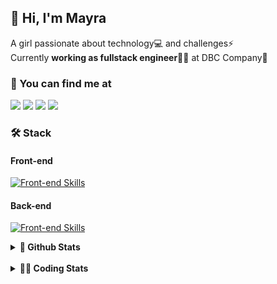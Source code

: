 ## 👋 Hi, I'm Mayra

A girl passionate about technology💻 and challenges⚡  
Currently **working as fullstack engineer**👩‍💻 at DBC Company🚀   

### 💬 You can find me at

<a href="https://mayra.dev" target="_blank" rel="noopener"><img src="https://img.shields.io/badge/-mayra.dev-005FED?style=flat&logo=Google-chrome&logoColor=white"/></a>
<a href="https://linkedin.com/in/mayraamaral" target="_blank" rel="noopener"><img src="https://img.shields.io/badge/-/mayraamaral-0077B5?style=flat&logo=Linkedin&logoColor=white"/></a>
<a href="mailto:mayra@mayra.dev" target="_blank" rel="noopener"><img src="https://img.shields.io/badge/-mayra@mayra.dev-D14836?style=flat&logo=Gmail&logoColor=white"/></a>
<a href="" target="_blank" rel="noopener"><img src="https://img.shields.io/badge/-mayraamaral-7289DA?style=flat&logo=Discord&logoColor=white"/></a>

### 🛠️ Stack
#### Front-end

[![Front-end Skills](https://skillicons.dev/icons?i=react,next,redux,styledcomponents,html,css,sass,js,ts,figma)](https://skillicons.dev)
#### Back-end

[![Front-end Skills](https://skillicons.dev/icons?i=java,spring,hibernate,aws,idea,postgres,mysql,git,linux,bash,nodejs,docker,kubernetes,jenkins)](https://skillicons.dev)


<details>
    <summary><strong>📌 Github Stats</strong></summary>
    <br />
    <div align="center">
        <table>
      <td><img height="160em" src="https://github-readme-stats.vercel.app/api?username=mayraamaral&show_icons=true&theme=algolia&hide_border=true&hide=stars&count_private=true" alt="Readme stats"></td>
      <td><img height="160em" src="https://github-readme-stats.vercel.app/api/top-langs/?username=mayraamaral&&layout=compact&&theme=algolia&hide_border=true&langs_count=6" alt="Language stats"></td>
       </table>
  </div> 
    

  <p align="center">
    <img src="https://github-readme-streak-stats.herokuapp.com?user=mayraamaral&theme=dark&hide_border=true&date_format=j%20M%5B%20Y%5D&locale=pt-br&background=050F2C&ring=0195DD&fire=23AA7D&currStreakLabel=23AA7D" alt="Streak stats">
  </p> 
</details>

<br />

<details>
  <summary><strong>👩‍💻 Coding Stats</strong></summary>
  <br />
  
  <!--START_SECTION:waka-->
![Code Time](http://img.shields.io/badge/Code%20Time-282%20hrs%2029%20mins-blue)

**🐱 My GitHub Data** 

> 📦 579.5 kB Used in GitHub's Storage 
 > 
> 🏆 224 Contributions in the Year 2024
 > 
> 🚫 Not Opted to Hire
 > 
> 📜 52 Public Repositories 
 > 
> 🔑 29 Private Repositories 
 > 
**I'm an Early 🐤** 

```text
🌞 Morning                393 commits         ███░░░░░░░░░░░░░░░░░░░░░░   10.33 % 
🌆 Daytime                2043 commits        █████████████░░░░░░░░░░░░   53.68 % 
🌃 Evening                1220 commits        ████████░░░░░░░░░░░░░░░░░   32.05 % 
🌙 Night                  150 commits         █░░░░░░░░░░░░░░░░░░░░░░░░   03.94 % 
```
📅 **I'm Most Productive on Thursday** 

```text
Monday                   669 commits         ████░░░░░░░░░░░░░░░░░░░░░   17.58 % 
Tuesday                  660 commits         ████░░░░░░░░░░░░░░░░░░░░░   17.34 % 
Wednesday                630 commits         ████░░░░░░░░░░░░░░░░░░░░░   16.55 % 
Thursday                 706 commits         █████░░░░░░░░░░░░░░░░░░░░   18.55 % 
Friday                   560 commits         ████░░░░░░░░░░░░░░░░░░░░░   14.71 % 
Saturday                 234 commits         ██░░░░░░░░░░░░░░░░░░░░░░░   06.15 % 
Sunday                   347 commits         ██░░░░░░░░░░░░░░░░░░░░░░░   09.12 % 
```


📊 **This Week I Spent My Time On** 

```text
🕑︎ Time Zone: America/Sao_Paulo

💬 Programming Languages: 
Java                     4 hrs 58 mins       ████████████░░░░░░░░░░░░░   46.23 % 
HTML                     3 hrs 44 mins       █████████░░░░░░░░░░░░░░░░   34.70 % 
Markdown                 47 mins             ██░░░░░░░░░░░░░░░░░░░░░░░   07.28 % 
Text                     15 mins             █░░░░░░░░░░░░░░░░░░░░░░░░   02.47 % 
Git Config               15 mins             █░░░░░░░░░░░░░░░░░░░░░░░░   02.45 % 

🔥 Editors: 
VS Code                  7 hrs 57 mins       ██████████████████░░░░░░░   73.88 % 
Intellijidea             2 hrs 48 mins       ███████░░░░░░░░░░░░░░░░░░   26.12 % 

💻 Operating System: 
Linux                    10 hrs 46 mins      █████████████████████████   100.00 % 
```

**I Mostly Code in Java** 

```text
Java                     119 repos           ██████░░░░░░░░░░░░░░░░░░░   25.98 % 
HTML                     117 repos           ██████░░░░░░░░░░░░░░░░░░░   25.55 % 
JavaScript               101 repos           ██████░░░░░░░░░░░░░░░░░░░   22.05 % 
TypeScript               96 repos            █████░░░░░░░░░░░░░░░░░░░░   20.96 % 
Dockerfile               1 repo              ░░░░░░░░░░░░░░░░░░░░░░░░░   00.22 % 
```




 Last Updated on 17/03/2024 18:53:35 UTC
<!--END_SECTION:waka-->

</details>
